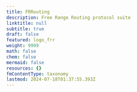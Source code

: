 ```yaml
---
title: FRRouting
description: Free Range Routing protocol suite
linktitle: null
subtitle: true
draft: false
featured: logo_frr
weight: 9999
math: false
chem: false
mermaid: false
resources: {}
fmContentType: taxonomy
lastmod: 2024-07-18T01:37:55.393Z
---
```

